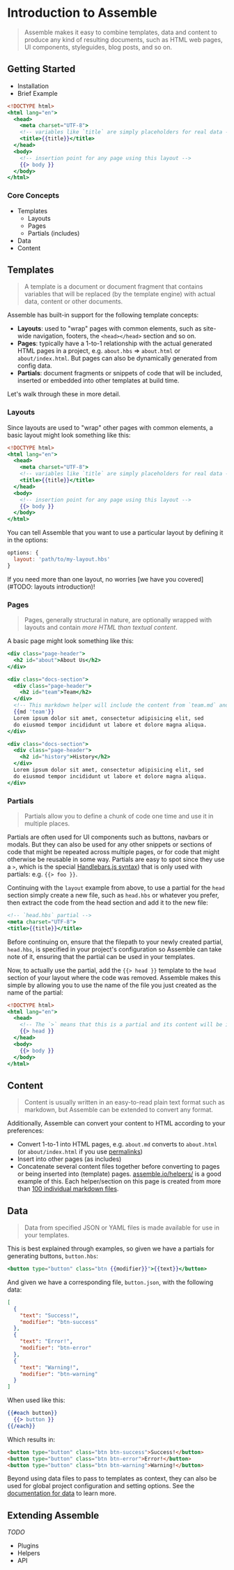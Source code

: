 # Introduction to Assemble

> Assemble makes it easy to combine templates, data and content to produce any kind of resulting documents, such as HTML web pages, UI components, styleguides, blog posts, and so on.


## Getting Started

* Installation
* Brief Example


```handlebars
<!DOCTYPE html>
<html lang="en">
  <head>
    <meta charset="UTF-8">
    <!-- variables like `title` are simply placeholders for real data -->
    <title>{{title}}</title>
  </head>
  <body>
    <!-- insertion point for any page using this layout -->
    {{> body }}
  </body>
</html>
```

### Core Concepts

* Templates
  - Layouts
  - Pages
  - Partials (includes)
* Data
* Content

## Templates

> A template is a document or document fragment that contains variables that will be replaced (by the template engine) with actual data, content or other documents.

Assemble has built-in support for the following template concepts:

* **Layouts**: used to "wrap" pages with common elements, such as site-wide navigation, footers, the `<head></head>` section and so on.
* **Pages**: typically have a 1-to-1 relationship with the actual generated HTML pages in a project, e.g. `about.hbs` => `about.html` or `about/index.html`. But pages can also be dynamically generated from config data.
* **Partials**: document fragments or snippets of code that will be included, inserted or embedded into other templates at build time.

Let's walk through these in more detail.

### Layouts

Since layouts are used to "wrap" other pages with common elements, a basic layout might look something like this:

```handlebars
<!DOCTYPE html>
<html lang="en">
  <head>
    <meta charset="UTF-8">
    <!-- variables like `title` are simply placeholders for real data -->
    <title>{{title}}</title>
  </head>
  <body>
    <!-- insertion point for any page using this layout -->
    {{> body }}
  </body>
</html>
```

You can tell Assemble that you want to use a particular layout by defining it in the options:

```js
options: {
  layout: 'path/to/my-layout.hbs'
}
```

If you need more than one layout, no worries [we have you covered](#TODO: layouts introduction)!


### Pages

> Pages, generally structural in nature, are optionally wrapped with layouts and contain _more HTML than textual content_.

A basic page might look something like this:

```handlebars
<div class="page-header">
  <h2 id="about">About Us</h2>
</div>

<div class="docs-section">
  <div class="page-header">
    <h2 id="team">Team</h2>
  </div>
  <!-- This markdown helper will include the content from `team.md` and convert it to HTML -->
  {{md 'team'}}
  Lorem ipsum dolor sit amet, consectetur adipisicing elit, sed
  do eiusmod tempor incididunt ut labore et dolore magna aliqua.
</div>

<div class="docs-section">
  <div class="page-header">
    <h2 id="history">History</h2>
  </div>
  Lorem ipsum dolor sit amet, consectetur adipisicing elit, sed
  do eiusmod tempor incididunt ut labore et dolore magna aliqua.
</div>
```

### Partials

> Partials allow you to define a chunk of code one time and use it in multiple places.

Partials are often used for UI components such as buttons, navbars or modals. But they can also be used for any other snippets or sections of code that might be repeated across multiple pages, or for code that might otherwise be reusable in some way. Partials are easy to spot since they use a `>`, which is the special [Handlebars.js syntax](http://blog.teamtreehouse.com/handlebars-js-part-2-partials-and-helpers)) that is only used with partials: e.g. `{{> foo }}`.

Continuing with the `layout` example from above, to use a partial for the `head` section simply create a new file, such as `head.hbs` or whatever you prefer, then extract the code from the head section and add it to the new file:

```handlebars
<!-- `head.hbs` partial -->
<meta charset="UTF-8">
<title>{{title}}</title>
```

Before continuing on, ensure that the filepath to your newly created partial, `head.hbs`, is specified in your project's configuration so Assemble can take note of it, ensuring that the partial can be used in your templates.

Now, to actually use the partial, add the `{{> head }}` template to the `head` section of your layout where the code was removed. Assemble makes this simple by allowing you to use the name of the file you just created as the name of the partial:

```handlebars
<!DOCTYPE html>
<html lang="en">
  <head>
    <!-- The `>` means that this is a partial and its content will be inserted here. -->
    {{> head }}
  </head>
  <body>
    {{> body }}
  </body>
</html>
```

## Content

> Content is usually written in an easy-to-read plain text format such as markdown, but Assemble can be extended to convert any format.

Additionally, Assemble can convert your content to HTML according to your preferences:

* Convert 1-to-1 into HTML pages, e.g. `about.md` converts to `about.html` (or `about/index.html` if you use [permalinks](#TODO))
* Insert into other pages (as includes)
* Concatenate several content files together before converting to pages or being inserted into (template) pages. [assemble.io/helpers/](http://assemble.io/helpers/) is a good example of this. Each helper/section on this page is created from more than [100 individual markdown files][helpers].


## Data

> Data from specified JSON or YAML files is made available for use in your templates.

This is best explained through examples, so given we have a partials for generating buttons, `button.hbs`:

```handlebars
<button type="button" class="btn {{modifier}}">{{text}}</button>
```

And given we have a corresponding file, `button.json`, with the following data:

```json
[
  {
    "text": "Success!",
    "modifier": "btn-success"
  },
  {
    "text": "Error!",
    "modifier": "btn-error"
  },
  {
    "text": "Warning!",
    "modifier": "btn-warning"
  }
]
```

When used like this:

```handlebars
{{#each button}}
  {{> button }}
{{/each}}
```
Which results in:

```html
<button type="button" class="btn btn-success">Success!</button>
<button type="button" class="btn btn-error">Error!</button>
<button type="button" class="btn btn-warning">Warning!</button>
```

Beyond using data files to pass to templates as context, they can also be used for global project configuration and setting options. See the [documentation for data](#TODO) to learn more.


## Extending Assemble

_TODO_

* Plugins
* Helpers
* API


[permalinks]: https://github.com/assemble/assemble-contrib-permalinks
[helpers]: https://github.com/assemble/assemble-docs/tree/master/src/content/helpers
